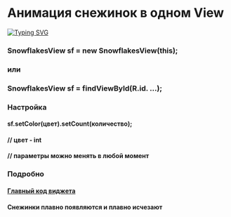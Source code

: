 # Анимация снежинок в одном View
[![Typing SVG](https://readme-typing-svg.herokuapp.com?color=%2336BCF7&lines=Один+из+вариантов)](https://git.io/typing-svg)

### SnowflakesView sf = new SnowflakesView(this);
### или
### SnowflakesView sf = findViewById(R.id. ...);

### Настройка
#### sf.setColor(цвет).setCount(количество);
#### // цвет - int
#### // параметры можно менять в любой момент

### Подробно
#### [Главный код виджета](https://github.com/VirKato-dev/SnowflakesView/blob/master/app/src/main/java/my/example/snowflakesview/view/SnowflakesView.java)
#### Снежинки плавно появляются и плавно исчезают